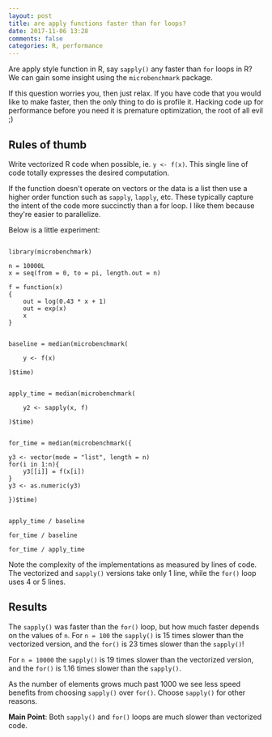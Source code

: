 ```yaml
---
layout: post
title: are apply functions faster than for loops?
date: 2017-11-06 13:28
comments: false
categories: R, performance
---
```


Are apply style function in R, say `sapply()` any faster than `for` loops
in R? We can gain some insight using the `microbenchmark` package.

If this question worries you, then just relax. If you have code that you
would like to make faster, then the only thing to do is profile it. Hacking
code up for performance before you need it is premature optimization, the
root of all evil ;)

## Rules of thumb

Write vectorized R code when possible, ie. `y <- f(x)`. This 
single line of code totally expresses the desired computation.

If the function doesn't operate on vectors or the data is a list then use a
higher order function such as `sapply`, `lapply`, etc. These typically
capture the intent of the code more succinctly than a for loop. I like them
because they're easier to parallelize.

Below is a little experiment:

```{R}

library(microbenchmark)

n = 10000L
x = seq(from = 0, to = pi, length.out = n)

f = function(x)
{
    out = log(0.43 * x + 1)
    out = exp(x)
    x
}


baseline = median(microbenchmark(

    y <- f(x)

)$time)


apply_time = median(microbenchmark(

    y2 <- sapply(x, f)

)$time)


for_time = median(microbenchmark({

y3 <- vector(mode = "list", length = n)
for(i in 1:n){
    y3[[i]] = f(x[i])
}
y3 <- as.numeric(y3)

})$time)


apply_time / baseline

for_time / baseline

for_time / apply_time

```

Note the complexity of the implementations as measured by lines of code.
The vectorized and `sapply()` versions take only 1 line, while the
`for()` loop uses 4 or 5 lines.

## Results

The `sapply()` was faster than the `for()` loop, but how much faster
depends on the values of `n`.
For `n = 100` the `sapply()` is 15 times slower than the vectorized
version, and the `for()` is 23 times slower than the `sapply()`!

For `n = 10000` the `sapply()` is 19 times slower than the vectorized
version, and the `for()` is 1.16 times slower than the `sapply()`.

As the number of elements grows much past 1000 we see less
speed benefits from choosing `sapply()` over `for()`. Choose `sapply()` for
other reasons.

__Main Point__: Both `sapply()` and `for()` loops are much slower than
vectorized code.
